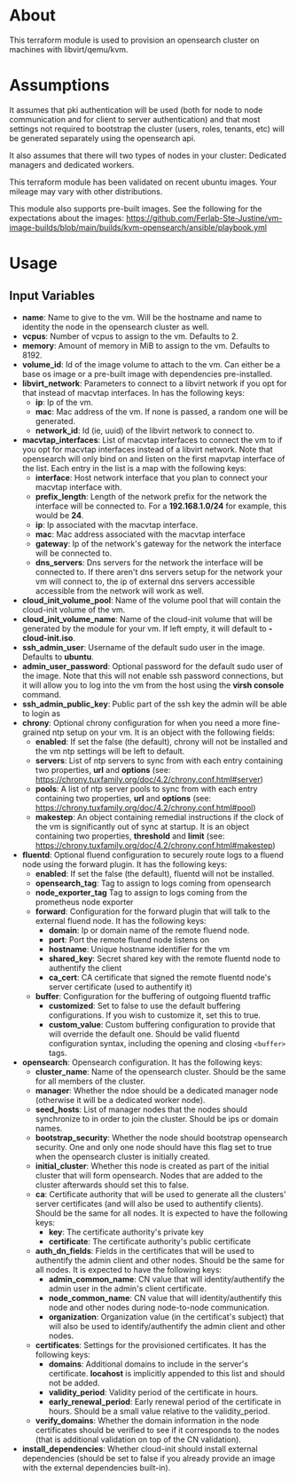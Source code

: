 # About

This terraform module is used to provision an opensearch cluster on machines with libvirt/qemu/kvm.

# Assumptions

It assumes that pki authentication will be used (both for node to node communication and for client to server authentication) and that most settings not required to bootstrap the cluster (users, roles, tenants, etc) will be generated separately using the opensearch api.

It also assumes that there will two types of nodes in your cluster: Dedicated managers and dedicated workers.

This terraform module has been validated on recent ubuntu images. Your mileage may vary with other distributions.

This module also supports pre-built images. See the following for the expectations about the images: https://github.com/Ferlab-Ste-Justine/vm-image-builds/blob/main/builds/kvm-opensearch/ansible/playbook.yml 

# Usage

## Input Variables

- **name**: Name to give to the vm. Will be the hostname and name to identity the node in the opensearch cluster as well.
- **vcpus**: Number of vcpus to assign to the vm. Defaults to 2.
- **memory**: Amount of memory in MiB to assign to the vm. Defaults to 8192.
- **volume_id**: Id of the image volume to attach to the vm. Can either be a base os image or a pre-built image with dependencies pre-installed.
- **libvirt_network**: Parameters to connect to a libvirt network if you opt for that instead of macvtap interfaces. In has the following keys:
  - **ip**: Ip of the vm.
  - **mac**: Mac address of the vm. If none is passed, a random one will be generated.
  - **network_id**: Id (ie, uuid) of the libvirt network to connect to.
- **macvtap_interfaces**: List of macvtap interfaces to connect the vm to if you opt for macvtap interfaces instead of a libvirt network. Note that opensearch will only bind on and listen on the first mapvtap interface of the list. Each entry in the list is a map with the following keys:
  - **interface**: Host network interface that you plan to connect your macvtap interface with.
  - **prefix_length**: Length of the network prefix for the network the interface will be connected to. For a **192.168.1.0/24** for example, this would be **24**.
  - **ip**: Ip associated with the macvtap interface. 
  - **mac**: Mac address associated with the macvtap interface
  - **gateway**: Ip of the network's gateway for the network the interface will be connected to.
  - **dns_servers**: Dns servers for the network the interface will be connected to. If there aren't dns servers setup for the network your vm will connect to, the ip of external dns servers accessible accessible from the network will work as well.
- **cloud_init_volume_pool**: Name of the volume pool that will contain the cloud-init volume of the vm.
- **cloud_init_volume_name**: Name of the cloud-init volume that will be generated by the module for your vm. If left empty, it will default to **<name>-cloud-init.iso**.
- **ssh_admin_user**: Username of the default sudo user in the image. Defaults to **ubuntu**.
- **admin_user_password**: Optional password for the default sudo user of the image. Note that this will not enable ssh password connections, but it will allow you to log into the vm from the host using the **virsh console** command.
- **ssh_admin_public_key**: Public part of the ssh key the admin will be able to login as
- **chrony**: Optional chrony configuration for when you need a more fine-grained ntp setup on your vm. It is an object with the following fields:
  - **enabled**: If set the false (the default), chrony will not be installed and the vm ntp settings will be left to default.
  - **servers**: List of ntp servers to sync from with each entry containing two properties, **url** and **options** (see: https://chrony.tuxfamily.org/doc/4.2/chrony.conf.html#server)
  - **pools**: A list of ntp server pools to sync from with each entry containing two properties, **url** and **options** (see: https://chrony.tuxfamily.org/doc/4.2/chrony.conf.html#pool)
  - **makestep**: An object containing remedial instructions if the clock of the vm is significantly out of sync at startup. It is an object containing two properties, **threshold** and **limit** (see: https://chrony.tuxfamily.org/doc/4.2/chrony.conf.html#makestep)
- **fluentd**: Optional fluend configuration to securely route logs to a fluend node using the forward plugin. It has the following keys:
  - **enabled**: If set the false (the default), fluentd will not be installed.
  - **opensearch_tag**: Tag to assign to logs coming from opensearch
  - **node_exporter_tag** Tag to assign to logs coming from the prometheus node exporter
  - **forward**: Configuration for the forward plugin that will talk to the external fluend node. It has the following keys:
    - **domain**: Ip or domain name of the remote fluend node.
    - **port**: Port the remote fluend node listens on
    - **hostname**: Unique hostname identifier for the vm
    - **shared_key**: Secret shared key with the remote fluentd node to authentify the client
    - **ca_cert**: CA certificate that signed the remote fluentd node's server certificate (used to authentify it)
  - **buffer**: Configuration for the buffering of outgoing fluentd traffic
    - **customized**: Set to false to use the default buffering configurations. If you wish to customize it, set this to true.
    - **custom_value**: Custom buffering configuration to provide that will override the default one. Should be valid fluentd configuration syntax, including the opening and closing ```<buffer>``` tags.
- **opensearch**: Opensearch configuration. It has the following keys:
  - **cluster_name**: Name of the opensearch cluster. Should be the same for all members of the cluster.
  - **manager**: Whether the ndoe should be a dedicated manager node (otherwise it will be a dedicated worker node).
  - **seed_hosts**: List of manager nodes that the nodes should synchronize to in order to join the cluster. Should be ips or domain names.
  - **bootstrap_security**: Whether the node should bootstrap opensearch security. One and only one node should have this flag set to true when the opensearch cluster is initially created.
  - **initial_cluster**: Whether this node is created as part of the initial cluster that will form opensearch. Nodes that are added to the cluster afterwards should set this to false.
  - **ca**: Certificate authority that will be used to generate all the clusters' server certificates (and will also be used to authentify clients). Should be the same for all nodes. It is expected to have the following keys:
    - **key**: The certificate authority's private key
    - **certificate**: The certificate authority's public certificate
  - **auth_dn_fields**: Fields in the certificates that will be used to authentify the admin client and other nodes. Should be the same for all nodes. It is expected to have the following keys:
    - **admin_common_name**: CN value that will identity/authentify the admin user in the admin's client certificate.
    - **node_common_name**: CN value that will identity/authentify this node and other nodes during node-to-node communication.
    - **organization**: Organization value (in the certificat's subject) that will also be used to identify/authentify the admin client and other nodes.
  - **certificates**: Settings for the provisioned certificates. It has the following keys:
    - **domains**: Additional domains to include in the server's certificate. **locahost** is implicitly appended to this list and should not be added.
    - **validity_period**: Validity period of the certificate in hours.
    - **early_renewal_period**: Early renewal period of the certificate in hours. Should be a small value relative to the validity_period.
  - **verify_domains**: Whether the domain information in the node certificates should be verified to see if it corresponds to the nodes (that is additional validation on top of the CN validation).
- **install_dependencies**: Whether cloud-init should install external dependencies (should be set to false if you already provide an image with the external dependencies built-in).